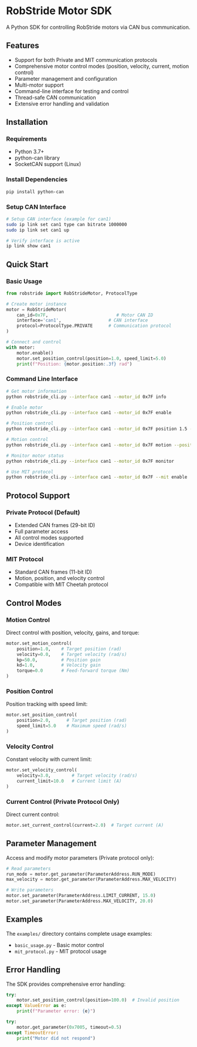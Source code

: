 # RobStride Motor SDK

A Python SDK for controlling RobStride motors via CAN bus communication.

## Features

- Support for both Private and MIT communication protocols
- Comprehensive motor control modes (position, velocity, current, motion control)
- Parameter management and configuration
- Multi-motor support
- Command-line interface for testing and control
- Thread-safe CAN communication
- Extensive error handling and validation

## Installation

### Requirements

- Python 3.7+
- python-can library
- SocketCAN support (Linux)

### Install Dependencies

```bash
pip install python-can
```

### Setup CAN Interface

```bash
# Setup CAN interface (example for can1)
sudo ip link set can1 type can bitrate 1000000
sudo ip link set can1 up

# Verify interface is active
ip link show can1
```

## Quick Start

### Basic Usage

```python
from robstride import RobStrideMotor, ProtocolType

# Create motor instance
motor = RobStrideMotor(
    can_id=0x7F,                          # Motor CAN ID
    interface='can1',                  # CAN interface
    protocol=ProtocolType.PRIVATE      # Communication protocol
)

# Connect and control
with motor:
    motor.enable()
    motor.set_position_control(position=1.0, speed_limit=5.0)
    print(f"Position: {motor.position:.3f} rad")
```

### Command Line Interface

```bash
# Get motor information
python robstride_cli.py --interface can1 --motor_id 0x7F info

# Enable motor
python robstride_cli.py --interface can1 --motor_id 0x7F enable

# Position control
python robstride_cli.py --interface can1 --motor_id 0x7F position 1.5 --speed-limit 5.0

# Motion control
python robstride_cli.py --interface can1 --motor_id 0x7F motion --position 1.0 --velocity 0.0 --kp 50.0 --kd 1.0

# Monitor motor status
python robstride_cli.py --interface can1 --motor_id 0x7F monitor

# Use MIT protocol
python robstride_cli.py --interface can1 --motor_id 0x7F --mit enable
```

## Protocol Support

### Private Protocol (Default)
- Extended CAN frames (29-bit ID)
- Full parameter access
- All control modes supported
- Device identification

### MIT Protocol
- Standard CAN frames (11-bit ID)
- Motion, position, and velocity control
- Compatible with MIT Cheetah protocol

## Control Modes

### Motion Control
Direct control with position, velocity, gains, and torque:
```python
motor.set_motion_control(
    position=1.0,    # Target position (rad)
    velocity=0.0,    # Target velocity (rad/s)
    kp=50.0,         # Position gain
    kd=1.0,          # Velocity gain
    torque=0.0       # Feed-forward torque (Nm)
)
```

### Position Control
Position tracking with speed limit:
```python
motor.set_position_control(
    position=2.0,      # Target position (rad)
    speed_limit=5.0    # Maximum speed (rad/s)
)
```

### Velocity Control
Constant velocity with current limit:
```python
motor.set_velocity_control(
    velocity=3.0,        # Target velocity (rad/s)
    current_limit=10.0   # Current limit (A)
)
```

### Current Control (Private Protocol Only)
Direct current control:
```python
motor.set_current_control(current=2.0)  # Target current (A)
```

## Parameter Management

Access and modify motor parameters (Private protocol only):
```python
# Read parameters
run_mode = motor.get_parameter(ParameterAddress.RUN_MODE)
max_velocity = motor.get_parameter(ParameterAddress.MAX_VELOCITY)

# Write parameters
motor.set_parameter(ParameterAddress.LIMIT_CURRENT, 15.0)
motor.set_parameter(ParameterAddress.MAX_VELOCITY, 20.0)
```

## Examples

The `examples/` directory contains complete usage examples:

- `basic_usage.py` - Basic motor control
- `mit_protocol.py` - MIT protocol usage

## Error Handling

The SDK provides comprehensive error handling:

```python
try:
    motor.set_position_control(position=100.0)  # Invalid position
except ValueError as e:
    print(f"Parameter error: {e}")

try:
    motor.get_parameter(0x7005, timeout=0.5)
except TimeoutError:
    print("Motor did not respond")
```
